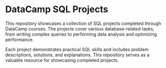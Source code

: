
# DataCamp SQL Projects

This repository showcases a collection of SQL projects completed through DataCamp courses. The projects cover various database-related tasks, from writing complex queries to performing data analysis and optimizing performance.

Each project demonstrates practical SQL skills and includes problem descriptions, solutions, and explanations. This repository serves as a valuable resource for showcasing completed projects.

